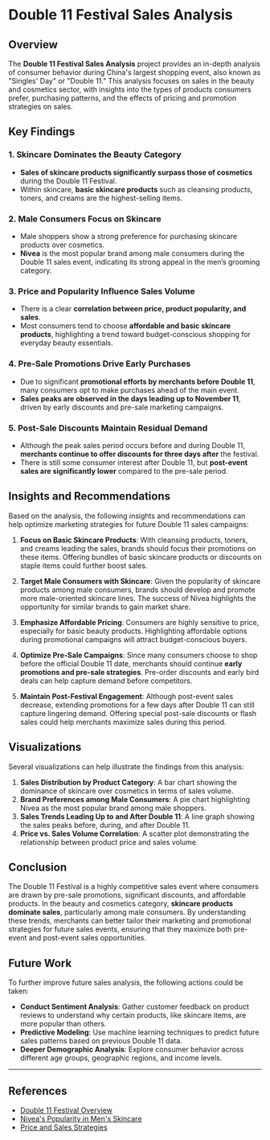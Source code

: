 # Double 11 Festival Sales Analysis

## Overview

The **Double 11 Festival Sales Analysis** project provides an in-depth analysis of consumer behavior during China's largest shopping event, also known as "Singles' Day" or "Double 11." This analysis focuses on sales in the beauty and cosmetics sector, with insights into the types of products consumers prefer, purchasing patterns, and the effects of pricing and promotion strategies on sales.

## Key Findings

### 1. **Skincare Dominates the Beauty Category**
- **Sales of skincare products significantly surpass those of cosmetics** during the Double 11 Festival.
- Within skincare, **basic skincare products** such as cleansing products, toners, and creams are the highest-selling items.
  
### 2. **Male Consumers Focus on Skincare**
- Male shoppers show a strong preference for purchasing skincare products over cosmetics.
- **Nivea** is the most popular brand among male consumers during the Double 11 sales event, indicating its strong appeal in the men’s grooming category.

### 3. **Price and Popularity Influence Sales Volume**
- There is a clear **correlation between price, product popularity, and sales**.
- Most consumers tend to choose **affordable and basic skincare products**, highlighting a trend toward budget-conscious shopping for everyday beauty essentials.

### 4. **Pre-Sale Promotions Drive Early Purchases**
- Due to significant **promotional efforts by merchants before Double 11**, many consumers opt to make purchases ahead of the main event.
- **Sales peaks are observed in the days leading up to November 11**, driven by early discounts and pre-sale marketing campaigns.
  
### 5. **Post-Sale Discounts Maintain Residual Demand**
- Although the peak sales period occurs before and during Double 11, **merchants continue to offer discounts for three days after** the festival.
- There is still some consumer interest after Double 11, but **post-event sales are significantly lower** compared to the pre-sale period.

## Insights and Recommendations

Based on the analysis, the following insights and recommendations can help optimize marketing strategies for future Double 11 sales campaigns:

1. **Focus on Basic Skincare Products**: With cleansing products, toners, and creams leading the sales, brands should focus their promotions on these items. Offering bundles of basic skincare products or discounts on staple items could further boost sales.

2. **Target Male Consumers with Skincare**: Given the popularity of skincare products among male consumers, brands should develop and promote more male-oriented skincare lines. The success of Nivea highlights the opportunity for similar brands to gain market share.

3. **Emphasize Affordable Pricing**: Consumers are highly sensitive to price, especially for basic beauty products. Highlighting affordable options during promotional campaigns will attract budget-conscious buyers.

4. **Optimize Pre-Sale Campaigns**: Since many consumers choose to shop before the official Double 11 date, merchants should continue **early promotions and pre-sale strategies**. Pre-order discounts and early bird deals can help capture demand before competitors.

5. **Maintain Post-Festival Engagement**: Although post-event sales decrease, extending promotions for a few days after Double 11 can still capture lingering demand. Offering special post-sale discounts or flash sales could help merchants maximize sales during this period.

## Visualizations

Several visualizations can help illustrate the findings from this analysis:

1. **Sales Distribution by Product Category**: A bar chart showing the dominance of skincare over cosmetics in terms of sales volume.
2. **Brand Preferences among Male Consumers**: A pie chart highlighting Nivea as the most popular brand among male shoppers.
3. **Sales Trends Leading Up to and After Double 11**: A line graph showing the sales peaks before, during, and after Double 11.
4. **Price vs. Sales Volume Correlation**: A scatter plot demonstrating the relationship between product price and sales volume.

## Conclusion

The Double 11 Festival is a highly competitive sales event where consumers are drawn by pre-sale promotions, significant discounts, and affordable products. In the beauty and cosmetics category, **skincare products dominate sales**, particularly among male consumers. By understanding these trends, merchants can better tailor their marketing and promotional strategies for future sales events, ensuring that they maximize both pre-event and post-event sales opportunities.

## Future Work

To further improve future sales analysis, the following actions could be taken:
- **Conduct Sentiment Analysis**: Gather customer feedback on product reviews to understand why certain products, like skincare items, are more popular than others.
- **Predictive Modeling**: Use machine learning techniques to predict future sales patterns based on previous Double 11 data.
- **Deeper Demographic Analysis**: Explore consumer behavior across different age groups, geographic regions, and income levels.

---

## References

- [Double 11 Festival Overview](https://www.alibabagroup.com/en/news/article?news=p191111)
- [Nivea's Popularity in Men's Skincare](https://www.nivea.com)
- [Price and Sales Strategies](https://www.researchgate.net/topic/Pricing-strategies)
